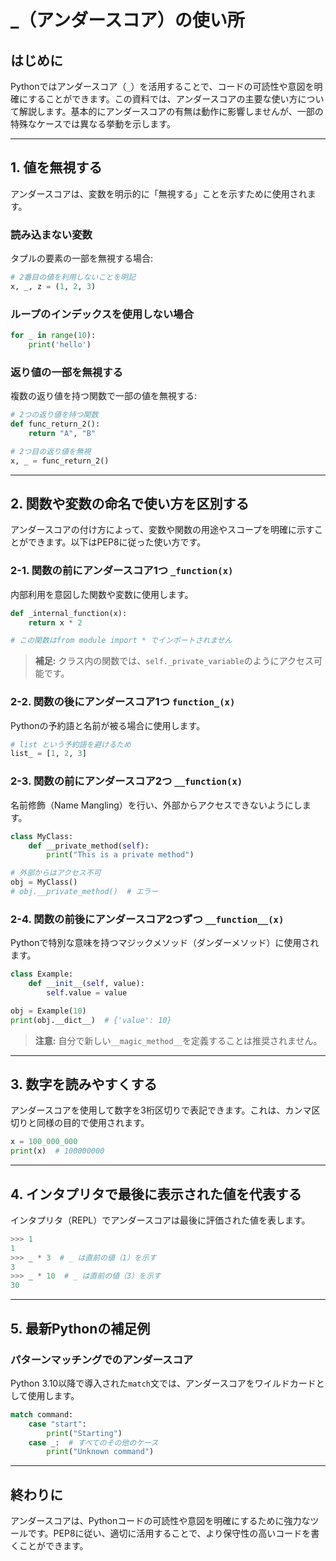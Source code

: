 # _（アンダースコア）の使い所

## はじめに

Pythonではアンダースコア（`_`）を活用することで、コードの可読性や意図を明確にすることができます。この資料では、アンダースコアの主要な使い方について解説します。基本的にアンダースコアの有無は動作に影響しませんが、一部の特殊なケースでは異なる挙動を示します。

---

## 1. 値を無視する

アンダースコアは、変数を明示的に「無視する」ことを示すために使用されます。

### 読み込まない変数

タプルの要素の一部を無視する場合:

```python
# 2番目の値を利用しないことを明記
x, _, z = (1, 2, 3)
```

### ループのインデックスを使用しない場合

```python
for _ in range(10):
    print('hello')
```

### 返り値の一部を無視する

複数の返り値を持つ関数で一部の値を無視する:

```python
# 2つの返り値を持つ関数
def func_return_2():
    return "A", "B"

# 2つ目の返り値を無視
x, _ = func_return_2()
```

---

## 2. 関数や変数の命名で使い方を区別する

アンダースコアの付け方によって、変数や関数の用途やスコープを明確に示すことができます。以下はPEP8に従った使い方です。

### 2-1. 関数の前にアンダースコア1つ `_function(x)`

内部利用を意図した関数や変数に使用します。

```python
def _internal_function(x):
    return x * 2

# この関数はfrom module import * でインポートされません
```

> **補足:** クラス内の関数では、`self._private_variable`のようにアクセス可能です。

### 2-2. 関数の後にアンダースコア1つ `function_(x)`

Pythonの予約語と名前が被る場合に使用します。

```python
# list という予約語を避けるため
list_ = [1, 2, 3]
```

### 2-3. 関数の前にアンダースコア2つ `__function(x)`

名前修飾（Name Mangling）を行い、外部からアクセスできないようにします。

```python
class MyClass:
    def __private_method(self):
        print("This is a private method")

# 外部からはアクセス不可
obj = MyClass()
# obj.__private_method()  # エラー
```

### 2-4. 関数の前後にアンダースコア2つずつ `__function__(x)`

Pythonで特別な意味を持つマジックメソッド（ダンダーメソッド）に使用されます。

```python
class Example:
    def __init__(self, value):
        self.value = value

obj = Example(10)
print(obj.__dict__)  # {'value': 10}
```

> **注意:** 自分で新しい`__magic_method__`を定義することは推奨されません。

---

## 3. 数字を読みやすくする

アンダースコアを使用して数字を3桁区切りで表記できます。これは、カンマ区切りと同様の目的で使用されます。

```python
x = 100_000_000
print(x)  # 100000000
```

---

## 4. インタプリタで最後に表示された値を代表する

インタプリタ（REPL）でアンダースコアは最後に評価された値を表します。

```python
>>> 1
1
>>> _ * 3  # _ は直前の値（1）を示す
3
>>> _ * 10  # _ は直前の値（3）を示す
30
```

---

## 5. 最新Pythonの補足例

### パターンマッチングでのアンダースコア
Python 3.10以降で導入された`match`文では、アンダースコアをワイルドカードとして使用します。

```python
match command:
    case "start":
        print("Starting")
    case _:  # すべてのその他のケース
        print("Unknown command")
```

---

## 終わりに

アンダースコアは、Pythonコードの可読性や意図を明確にするために強力なツールです。PEP8に従い、適切に活用することで、より保守性の高いコードを書くことができます。

